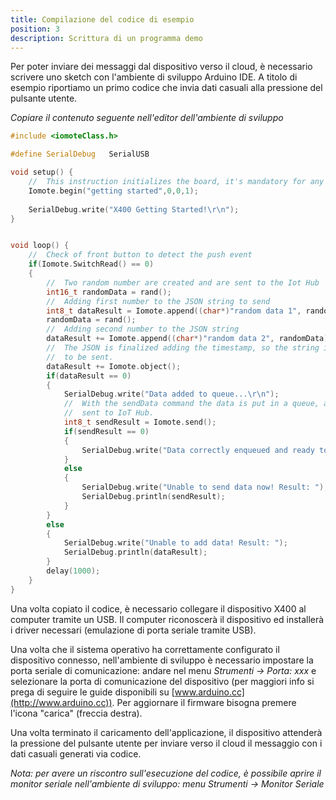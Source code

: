 ```yaml
---
title: Compilazione del codice di esempio
position: 3
description: Scrittura di un programma demo
---
```


Per poter inviare dei messaggi dal dispositivo verso il cloud, è necessario scrivere uno sketch con l'ambiente di sviluppo Arduino IDE. A titolo di esempio riportiamo un primo codice che invia dati casuali alla pressione del pulsante utente.

*Copiare il contenuto seguente nell'editor dell'ambiente di sviluppo*
~~~ C++
#include <iomoteClass.h>

#define SerialDebug   SerialUSB 

void setup() {
	//	This instruction initializes the board, it's mandatory for any sketch to correctly work with the X400 Cloud Operations!
	Iomote.begin("getting started",0,0,1);	
	
	SerialDebug.write("X400 Getting Started!\r\n");
}


void loop() {
	//	Check of front button to detect the push event
	if(Iomote.SwitchRead() == 0)
	{
		//	Two random number are created and are sent to the Iot Hub
		int16_t randomData = rand();
		// 	Adding first number to the JSON string to send 
		int8_t dataResult = Iomote.append((char*)"random data 1", randomData);	
		randomData = rand();
		//	Adding second number to the JSON string
		dataResult += Iomote.append((char*)"random data 2", randomData);
		//	The JSON is finalized adding the timestamp, so the string is ready 
		//	to be sent.
		dataResult += Iomote.object();
		if(dataResult == 0)
		{
			SerialDebug.write("Data added to queue...\r\n");
			//	With the sendData command the data is put in a queue, and wil be 
			//	sent to IoT Hub. 
			int8_t sendResult = Iomote.send();
			if(sendResult == 0)
			{
				SerialDebug.write("Data correctly enqueued and ready to be sent!\r\n");
			}
			else
			{
				SerialDebug.write("Unable to send data now! Result: ");
				SerialDebug.println(sendResult);
			}
		}
		else
		{
			SerialDebug.write("Unable to add data! Result: ");
			SerialDebug.println(dataResult);
		}
		delay(1000);
	}
}
~~~

Una volta copiato il codice, è necessario collegare il dispositivo X400 al computer tramite un USB. Il computer riconoscerà il dispositivo ed installerà i driver necessari (emulazione di porta seriale tramite USB).

Una volta che il sistema operativo ha correttamente configurato il dispositivo connesso, nell'ambiente di sviluppo è necessario impostare la porta seriale di comunicazione: andare nel menu *Strumenti -> Porta: xxx* e selezionare la porta di comunicazione del dispositivo (per maggiori info si prega di seguire le guide disponibili su [www.arduino.cc](http://www.arduino.cc)).
Per aggiornare il firmware bisogna premere l'icona "carica" (freccia destra).

Una volta terminato il caricamento dell'applicazione, il dispositivo attenderà la pressione del pulsante utente per inviare verso il cloud il messaggio con i dati casuali generati via codice.

*Nota: per avere un riscontro sull'esecuzione del codice, è possibile aprire il monitor seriale nell'ambiente di sviluppo: menu Strumenti -> Monitor Seriale*
